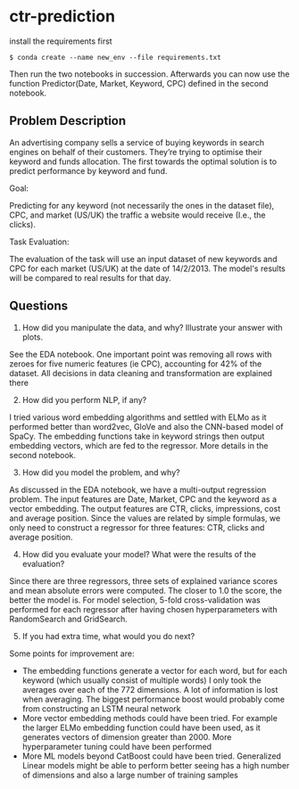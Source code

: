 # ctr-prediction

install the requirements first
```
$ conda create --name new_env --file requirements.txt
```

Then run the two notebooks in succession. Afterwards you can now use the function Predictor(Date, Market, Keyword, CPC) defined in the second notebook.

## Problem Description

An advertising company sells a service of buying keywords in search engines on behalf of their customers. They’re trying to optimise their keyword and funds allocation. The first towards the optimal solution is to predict performance by keyword and fund.

Goal:

Predicting for any keyword (not necessarily the ones in the dataset file), CPC, and market (US/UK) the traffic a website would receive (I.e., the clicks).

Task Evaluation:

The evaluation of the task will use an input dataset of new keywords and CPC for each market (US/UK) at the date of 14/2/2013. The model's results will be compared to real results for that day.

## Questions

1. How did you manipulate the data, and why? Illustrate your answer with plots.

See the EDA notebook. One important point was removing all rows with zeroes for five numeric features (ie CPC), accounting for 42% of the dataset. All decisions in data cleaning and transformation are explained there

2. How did you perform NLP, if any?

I tried various word embedding algorithms and settled with ELMo as it performed better than word2vec, GloVe and also the CNN-based model of SpaCy. The embedding functions take in keyword strings then output embedding vectors, which are fed to the regressor. More details in the second notebook.

3. How did you model the problem, and why?

As discussed in the EDA notebook, we have a multi-output regression problem. The input features are Date, Market, CPC and the keyword as a vector embedding. The output features are CTR, clicks, impressions, cost and average position. Since the values are related by simple formulas, we only need to construct a regressor for three features: CTR, clicks and average position.

4. How did you evaluate your model? What were the results of the evaluation?

Since there are three regressors, three sets of explained variance scores and mean absolute errors were computed. The closer to 1.0 the score, the better the model is. For model selection, 5-fold cross-validation was performed for each regressor after having chosen hyperparameters with RandomSearch and GridSearch.

5. If you had extra time, what would you do next?

Some points for improvement are:
- The embedding functions generate a vector for each word, but for each keyword (which usually consist of multiple words) I only took the averages over each of the 772 dimensions. A lot of information is lost when averaging. The biggest performance boost would probably come from constructing an LSTM neural network
- More vector embedding methods could have been tried. For example the larger ELMo embedding function could have been used, as it generates vectors of dimension greater than 2000. More hyperparameter tuning could have been performed
- More ML models beyond CatBoost could have been tried. Generalized Linear models might be able to perform better seeing has a high number of dimensions and also a large number of training samples
